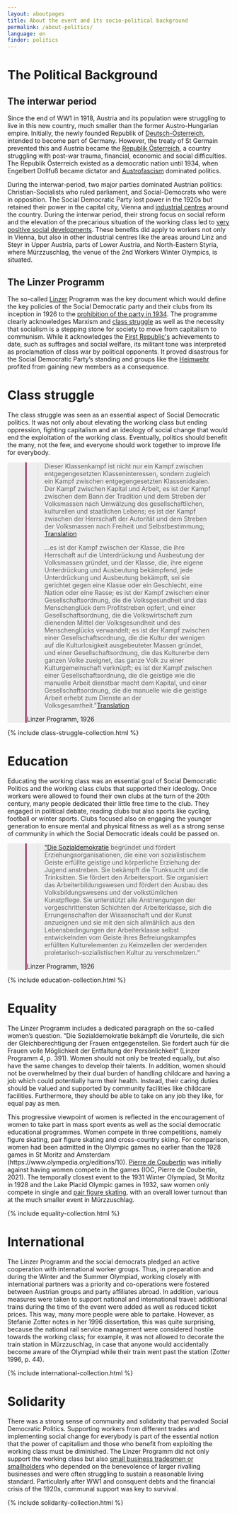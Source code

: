 ```yaml
---
layout: aboutpages
title: About the event and its socio-political background
permalink: /about-politics/
language: en
finder: politics
---
```

<!--the "collection"-includes take the user to the respective articles in each category-->
<h1>The Political Background</h1>
<div class="information">
<h2>The interwar period</h2>
<p>Since the end of WW1 in 1918, Austria and its population were struggling to live in this new country, much smaller than the former Austro-Hungarian empire. Initially, the newly founded Republik of <a href="#" class="translation" data-toggle="tooltip" title="German-Austria">Deutsch-Österreich</a>, intended to become part of Germany. However, the treaty of St Germain prevented this and Austria became the <a href="#" class="translation" data-toggle="tooltip" title="Republic of Austria">Republik Österreich</a>, a country struggling with post-war trauma, financial, economic and social difficulties. The Republik Österreich existed as a democratic nation until 1934, when Engelbert Dollfuß became dictator and <a href="#" class="link-info" data-toggle="tooltip" title="Austrofascism is an autoritarian, fascist, and corporatist regime that advocates Austrian nationalism, independence from Germany and Catholicism.">Austrofascism</a> dominated politics.</p>
<p>During the interwar-period, two major parties dominated Austrian politics: Christian-Socialists who ruled parliament, and Social-Democrats who were in opposition. The Social Democratic Party lost power in the 1920s but retained their power in the capital city, Vienna and <a href="#" class="link-info" data-toggle="tooltip" title="Steyr (Upper Austria), Linz (Upper Austria), Mürzzuschlag (Styria), etc.">industrial centres</a> around the country. During the interwar period, their strong focus on social reform and the elevation of the precarious situation of the working class led to <a href="#" class="link-info" data-toggle="tooltip" title="Following their reforms, workers gained more rights in the work place like sick leave, holiday benefits, childcare benefits, and the 8-hour working day.">very positive social developments</a>. These benefits did apply to workers not only in Vienna, but also in other industrial centres like the areas around Linz and Steyr in Upper Austria, parts of Lower Austria, and North-Eastern Styria, where Mürzzuschlag, the venue of the 2nd Workers Winter Olympics, is situated.</p>
<h2>The Linzer Programm</h2>
<p>The so-called <a href="#" class="link-info" data-toggle="tooltip" title="Linz is a town in Upper Austria">Linzer</a> Programm was the key document which would define the key policies of the Social Democratic party and their clubs from its inception in 1926 to the <a href="#" class="link-info" data-toggle="tooltip" title="Dollfuß prohibited all parties when he came to power.">prohibition of the party in 1934</a>. The programme clearly acknowledges Marxism and <a href="#" class="link-info" data-toggle="tooltip" title="The working class was supressed by the upper class">class struggle</a> as well as the necessity that socialism is a stepping stone for society to move from capitalism to communism. While it acknowledges the <a href="#" class="link-info" data-toggle="tooltip" title="Another name for the Republik of Austria between 1919 and 1934">First Republic's</a> achievements to date, such as suffrages and social welfare, its militant tone was interpreted as proclamation of class war by political opponents. It proved disastrous for the Social Democratic Party’s standing and groups like the <a href="#" class="link-info" data-toggle="tooltip" title="The Heimwehr was the Christian Socialist Party’s paramilitary wing">Heimwehr</a> profited from gaining new members as a consequence.</p></div>
<div class="information">
<h1 class="category-title"> Class struggle </h1>
<p>The class struggle was seen as an essential aspect of Social Democratic politics. It was not only about elevating the working class but ending oppression, fighting capitalism and an ideology of social change that would end the exploitation of the working class. Eventually, politics should benefit the many, not the few, and everyone should work together to improve life for everybody.</p>
    <section class="vh-30" style="background-color: #eee;">
      <div class="container py-sm-5 h-40">
        <div class="row d-flex align-items-center h-20">
          <div class="col col-md-12 mb-3 mb-md-1" id="style3">
            <figure class="bg-white p-3 rounded" style="border-left: .25rem solid #a34e78;">
              <blockquote class="blockquote pb-2">
                <p class="inlinequote">Dieser Klassenkampf ist nicht nur ein Kampf zwischen entgegengesetzten Klasseninteressen, sondern zugleich ein Kampf zwischen entgegengesetzten Klassenidealen. Der Kampf zwischen Kapital und Arbeit, es ist der Kampf zwischen dem Bann der Tradition und dem Streben der Volksmassen nach Umwälzung des gesellschaftlichen, kulturellen und staatlichen Lebens; es ist der Kampf zwischen der Herrschaft der Autorität und dem Streben der Volksmassen nach Freiheit und Selbstbestimmung;<a href="#" class="translation" data-toggle="tooltip" title="This class struggle is not only a struggle between opposing class interests, but at the same time a struggle between opposing class ideals. The struggle between capital and labour, it is the struggle between the spell of tradition and the striving of the popular masses for the transformation of social, cultural and state life; it is the struggle between the rule of authority and the aspiration of the popular masses for freedom and self-determination; it is the struggle between the class, which bases its rule on the oppression and exploitation of the masses of the people, and the class which, fighting its own oppression and exploitation, fights all oppression and exploitation, whether directed against a class or a gender, a nation or a race"> Translation </a></p><p>...es ist der Kampf zwischen der Klasse, die ihre Herrschaft auf die Unterdrückung und Ausbeutung der Volksmassen gründet, und der Klasse, die, ihre eigene Unterdrückung und Ausbeutung bekämpfend, jede Unterdrückung und Ausbeutung bekämpft, sei sie gerichtet gegen eine Klasse oder ein Geschlecht, eine Nation oder eine Rasse; es ist der Kampf zwischen einer Gesellschaftsordnung, die die Volksgesundheit und das Menschenglück dem Profitstreben opfert, und einer Gesellschaftsordnung, die die Volkswirtschaft zum dienenden Mittel der Volksgesundheit und des Menschenglücks verwandelt; es ist der Kampf zwischen einer Gesellschaftsordnung, die die Kultur der wenigen auf die Kulturlosigkeit ausgebeuteter Massen gründet, und einer Gesellschaftsordnung, die das Kulturerbe dem ganzen Volke zueignet, das ganze Volk zu einer Kulturgemeinschaft verknüpft; es ist der Kampf zwischen einer Gesellschaftsordnung, die die geistige wie die manuelle Arbeit dienstbar macht dem Kapital, und einer Gesellschaftsordnung, die die manuelle wie die geistige Arbeit erhebt zum Dienste an der Volksgesamtheit."<a href="#" class="translation" data-toggle="tooltip" title="...it is the struggle between the class, which bases its rule on the oppression and exploitation of the masses of the people, and the class which, fighting its own oppression and exploitation, fights all oppression and exploitation, whether directed against a class or a gender, a nation or a race; it is the struggle between a social order that sacrifices public health and happiness for profit and a social order that transforms the national economy into the servant means of public health and human happiness; it is the struggle between a social order that bases the culture of the few masses exploited on the lack of culture and a social order that appropriates cultural heritage to the whole people, links the whole people into a cultural community; it is the struggle between a social order that makes intellectual and manual labor sub service to capital, and a social order that elevates manual and spiritual labor to serve the people's population.">Translation</a></p>
              </blockquote>
              <figcaption class="blockquote-footer mb-0 font-italic">
                <span class="source">Linzer Programm</span>, 1926
              </figcaption>
            </figure>
          </div>
        </div>
      </div>
    </section>
<!-- The following includes links to the articles in the respective category from each pathway-->
<div class="abstract-listing">{% include class-struggle-collection.html %}</div>
<div class="information">
<h1 class="category-title"> Education </h1>
<p>Educating the working class was an essential goal of Social Democratic Politics and the working class clubs that supported their ideology. Once workers were allowed to found their own clubs at the turn of the 20th century, many people dedicated their little free time to the club. They engaged in political debate, reading clubs but also sports like cycling, football or winter sports. Clubs focused also on engaging the younger generation to ensure mental and physical fitness as well as a strong sense of community in which the Social Democratic ideals could be passed on.</p>
    <section class="vh-30" style="background-color: #eee;">
      <div class="container py-sm-5 h-40">
        <div class="row d-flex align-items-center h-20">
          <div class="col col-md-12 mb-3 mb-md-1" id="style3">
            <figure class="bg-white p-3 rounded" style="border-left: .25rem solid #a34e78;">
              <blockquote class="blockquote pb-2">
                <p class="inlinequote"><a href="#" class="translation" data-toggle="tooltip" title="Social democracy establishes and promotes educational organizations that strive for a spiritual and physical education of the youth filled with a socialist spirit. She fights drunkenness and drinking habits. It promotes workers' sport. It organises the workers' education system and promotes the expansion of popular education and the cultivation of art. It supports all the efforts of the most advanced layers of the working class to appropriate the achievements of science and art and to merge them with the cultural elements gradually developing from the living conditions of the working class itself, filled with the spirit of its liberation struggle, into the germ cells of the becoming proletarian socialist culture.">“Die Sozialdemokratie</a> begründet und fördert <span class="emphasis">Erziehungsorganisationen</span>, die eine von sozialistischem Geiste erfüllte geistige und körperliche Erziehung der Jugend anstreben. Sie bekämpft die <span class="emphasis">Trunksucht</span> und die Trinksitten. Sie fördert den <span class="emphasis">Arbeitersport</span>. Sie organisiert das <span class="emphasis">Arbeiterbildungswesen</span> und fördert den Ausbau des <span class="emphasis">Volksbildungswesens</span> und der volkstümlichen Kunstpflege. Sie unterstützt alle Anstrengungen der vorgeschrittensten Schichten der Arbeiterklasse, sich die Errungenschaften der Wissenschaft und der Kunst anzueignen und sie mit den sich allmählich aus den Lebensbedingungen der Arbeiterklasse selbst entwickelnden vom Geiste ihres Befreiungskampfes erfüllten Kulturelementen zu Keimzellen der werdenden proletarisch-sozialistischen Kultur zu verschmelzen.“</p>
              </blockquote>
              <figcaption class="blockquote-footer mb-0 font-italic">
                <span class="source">Linzer Programm</span>, 1926
              </figcaption>
            </figure>
          </div>
        </div>
      </div>
    </section>
<!-- The following includes links to the articles in the respective category from each pathway-->
<div class="abstract-listing">{% include education-collection.html %}</div>
<div class="information">
<h1 class="category-title"> Equality </h1>
<p>The Linzer Programm includes a dedicated paragraph on the so-called women’s question. <quote>“Die Sozialdemokratie bekämpft die Vorurteile, die sich der Gleichberechtigung der Frauen entgegenstellen. Sie fordert auch für die Frauen volle Möglichkeit der Entfaltung der Persönlichkeit“</quote> (Linzer Programm 4, p. 391). Women should not only be treated equally, but also have the same changes to develop their talents.  In addition, women should not be overwhelmed by their dual burden of handling childcare and having a job which could potentially harm their health. Instead, their caring duties should be valued and supported by community facilities like childcare facilities. Furthermore, they should be able to take on any job they like, for equal pay as men.</p>
<p>This progressive viewpoint of women is reflected in the encouragement of women to take part in mass sport events as well as the social democratic educational programmes. Women compete in three competitions, namely figure skating, pair figure skating and cross-country skiing. For comparison, women had been admitted in the Olympic games no earlier than the 1928 games in St Moritz and Amsterdam <span class="emphasis">(https://www.olympedia.org/editions/10)</span>. <a href="#" class="link-info" data-toggle="tooltip" title="founder of the modern Olympic Games">Pierre de Coubertin</a> was initially against having women compete in the games <span class="emphasis">(IOC, Pierre de Coubertin, 2021)</span>. The temporally closest event to the 1931 Winter Olympiad, St Moritz in 1928 and the Lake Placid Olympic games in 1932, saw women only compete in single and <a href="#" class="link-info" data-toggle="tooltip" title="Women’s speed skating was demonstrated in St Moritz but it would not become part of the official competition until 1960">pair figure skating</a>, with an overall lower turnout than at the much smaller event in Mürzzuschlag.</p>
<!-- The following includes links to the articles in the respective category from each pathway-->
<div class="abstract-listing">{% include equality-collection.html %}</div>
<div class="information">
<h1 class="category-title"> International </h1>
<p>The Linzer Programm and the social democrats pledged an active cooperation with international worker groups. Thus, in preparation and during the Winter and the Summer Olympiad, working closely with international partners was a priority and co-operations were fostered between Austrian groups and party affiliates abroad. In addition, various measures were taken to support national and international travel: additional trains during the time of the event were added as well as reduced ticket prices. This way, many more people were able to partake. However, as Stefanie Zotter notes in her 1996 dissertation, this was quite surprising, because the national rail service management were considered hostile towards the working class; for example, it was not allowed to decorate the train station in Mürzzuschlag, in case that anyone would accidentally become aware of the Olympiad while their train went past the station <span class="emphasis">(Zotter 1996, p. 44)</span>.</p></div>
<!-- The following includes links to the articles in the respective category from each pathway-->
<div class="abstract-listing">{% include international-collection.html %}</div>
<div class="information">
<h1 class="category-title"> Solidarity </h1>
<p>There was a strong sense of community and solidarity that pervaded Social Democratic Politics. Supporting workers from different trades and implementing social change for everybody is part of the essential notion that the power of capitalism and those who benefit from exploiting the working class must be diminished. The Linzer Programm did not only support the working class but also <a href="#" class="link-info" data-toggle="tooltip" title="The social democrats believed that only joint forces could reduce the bourgeoise' power">small business tradesmen or smallholders</a> who depended on the benevolence of larger rivalling businesses and were often struggling to sustain a reasonable living standard. Particularly after WW1 and consquent debts and the financial crisis of the 1920s, communal support was key to survival.</p></div>
<div class="abstract-listing">{% include solidarity-collection.html %}</div>